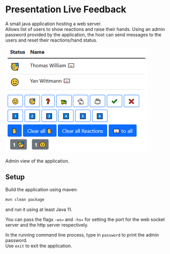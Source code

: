 # Presentation Live Feedback

A small java application hosting a web server.  
Allows list of users to show reactions and raise their hands. Using an admin password provided by the application, the
host can send messages to the users and reset their reactions/hand status.

![Screenshot of the application with two users as admin](doc/application-screenshot.png)

Admin view of the application.

## Setup

Build the application using maven:

```bash
mvn clean package
```

and run it using at least Java 11.

You can pass the flags `-ws=` and `-hs=` for setting the port for the web socket server and the http server respectively.

In the running command line process, type in `password` to print the admin password.  
Use `exit` to exit the application.
